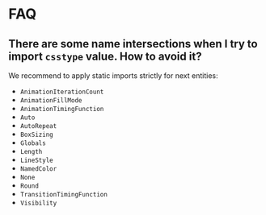 # FAQ

## There are some name intersections when I try to import `csstype` value. How to avoid it?

We recommend to apply static imports strictly for next entities:
- `AnimationIterationCount`
- `AnimationFillMode`
- `AnimationTimingFunction`
- `Auto`
- `AutoRepeat`
- `BoxSizing`
- `Globals`
- `Length`
- `LineStyle`
- `NamedColor`
- `None`
- `Round`
- `TransitionTimingFunction`
- `Visibility`
